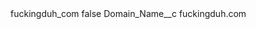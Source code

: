 <?xml version="1.0" encoding="UTF-8"?>
<CustomMetadata xmlns="http://soap.sforce.com/2006/04/metadata" xmlns:xsi="http://www.w3.org/2001/XMLSchema-instance" xmlns:xsd="http://www.w3.org/2001/XMLSchema">
    <label>fuckingduh_com</label>
    <protected>false</protected>
    <values>
        <field>Domain_Name__c</field>
        <value xsi:type="xsd:string">fuckingduh.com</value>
    </values>
</CustomMetadata>
